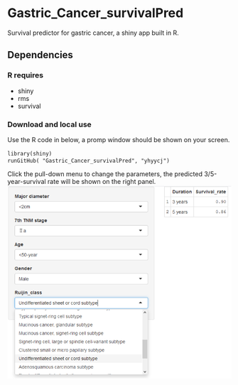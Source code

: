 # Gastric_Cancer_survivalPred
Survival predictor for gastric cancer, a shiny app built in R.

## Dependencies
### R requires
* shiny
* rms
* survival

### Download and local use
Use the R code in below, a promp window should be shown on your screen. 
```
library(shiny)
runGitHub( "Gastric_Cancer_survivalPred", "yhyycj")
```
Click the pull-down menu to change the parameters, the predicted 3/5-year-survival rate will be shown on the right panel.
![](https://github.com/yhyycj/Gastric_Cancer_survivalPred/blob/master/ui.png)
